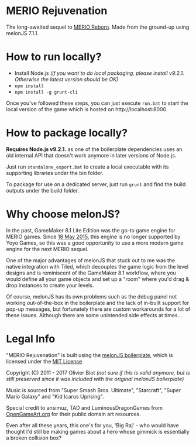 # MERIO Rejuvenation

The long-awaited sequel to [MERIO Reborn](https://github.com/daniel-tran/merio-reborn). Made from the ground-up using melonJS 7.1.1.

# How to run locally?

- Install Node.js *(if you want to do local packaging, please install v9.2.1. Otherwise the latest version should be OK)*
- `npm install`
- `npm install -g grunt-cli`

Once you've followed these steps, you can just execute `run.bat` to start the local version of the game which is hosted on http://localhost:8000.

# How to package locally?

**Requires Node.js v9.2.1.** as one of the boilerplate dependencies uses an old internal API that doesn't work anymore in later versions of Node.js.

Just run `standalone_export.bat` to create a local executable with its supporting libraries under the bin folder.

To package for use on a dedicated server, just run `grunt` and find the build outputs under the build folder.

# Why choose melonJS?
In the past, GameMaker 8.1 Lite Edition was the go-to game engine for MERIO games. Since [18 May 2015](https://www.yoyogames.com/blog/358/farewell-gamemaker-8-1), this engine is no longer supported by Yoyo Games, so this was a good opportunity to use a more modern game engine for the next MERIO sequel.

One of the major advantages of melonJS that stuck out to me was the native integration with Tiled, which decouples the game logic from the level designs and is reminiscent of the GameMaker 8.1 workflow, where you would define all your game objects and set up a "room" where you'd drag & drop instances to create your levels.

Of course, melonJS has its own problems such as the debug panel not working out-of-the-box in the boilerplate and the lack of in-built support for pop-up messages, but fortunately there are custom workarounds for a lot of these issues. Although there are some unintended side effects at times...

# Legal Info

"MERIO Rejuvenation" is built using the [melonJS boilerplate](https://github.com/melonjs/boilerplate), which is licensed under the [MIT License](http://www.opensource.org/licenses/mit-license.php)

Copyright (C) 2011 - 2017 Olivier Biot *(not sure if this is valid anymore, but is still preserved since it was included with the original melonJS boilerplate)*

Music is sourced from "Super Smash Bros. Ultimate", "Starcraft", "Super Mario Galaxy" and "Kid Icarus Uprising".

Special credit to ansimuz, TAD and LuminousDragonGames from [OpenGameArt.org](https://opengameart.org/) for their public domain art resources.

Even after all these years, this one's for you, 'Big Raj' - who would have thought I'd still be making games about a hero whose gimmick is essentially a broken collision box?
